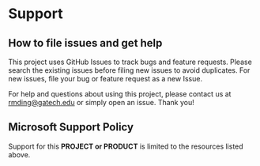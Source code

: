 # Support

## How to file issues and get help  

This project uses GitHub Issues to track bugs and feature requests. Please search the existing 
issues before filing new issues to avoid duplicates.  For new issues, file your bug or 
feature request as a new Issue.

For help and questions about using this project, please contact us at rmding@gatech.edu or simply open an issue. Thank you!



## Microsoft Support Policy  

Support for this **PROJECT or PRODUCT** is limited to the resources listed above.